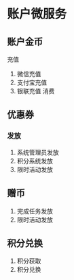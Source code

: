 # 账户微服务


## 账户金币
充值
1. 微信充值
2. 支付宝充值
3. 银联充值
消费


## 优惠券

### 发放

1. 系统管理员发放
2. 积分系统发放
3. 限时活动发放

## 赠币

1. 完成任务发放
2. 限时活动发放


## 积分兑换

1. 积分获取
2. 积分兑换
